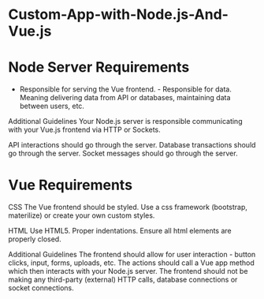 # Custom-App-with-Node.js-And-Vue.js
# Node Server Requirements
 
- Responsible for serving the Vue frontend. - Responsible for data. Meaning delivering data from API or databases, maintaining data between users, etc.

Additional Guidelines Your Node.js server is responsible communicating with your Vue.js frontend via HTTP or Sockets.

API interactions should go through the server.
Database transactions should go through the server.
Socket messages should go through the server.


 # Vue Requirements
 
CSS The Vue frontend should be styled. Use a css framework (bootstrap, materilize) or create your own custom styles.

HTML Use HTML5. Proper indentations. Ensure all html elements are properly closed.

Additional Guidelines The frontend should allow for user interaction - button clicks, input, forms, uploads, etc. The actions should call a Vue app method which then interacts with your Node.js server. The frontend should not be making any third-party (external) HTTP calls, database connections or socket connections.
